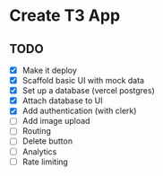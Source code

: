 # Create T3 App

## TODO

- [X] Make it deploy
- [X] Scaffold basic UI with mock data
- [X] Set up a database (vercel postgres)
- [X] Attach database to UI
- [X] Add authentication (with clerk)
- [ ] Add image upload
- [ ] Routing
- [ ] Delete button
- [ ] Analytics
- [ ] Rate limiting
